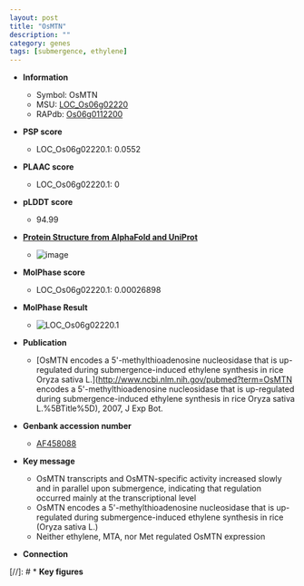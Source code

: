 ```yaml
---
layout: post
title: "OsMTN"
description: ""
category: genes
tags: [submergence, ethylene]
---
```


* **Information**  
    + Symbol: OsMTN  
    + MSU: [LOC_Os06g02220](http://rice.plantbiology.msu.edu/cgi-bin/ORF_infopage.cgi?orf=LOC_Os06g02220)  
    + RAPdb: [Os06g0112200](http://rapdb.dna.affrc.go.jp/viewer/gbrowse_details/irgsp1?name=Os06g0112200)  

* **PSP score**  
    + LOC_Os06g02220.1: 0.0552 

* **PLAAC score**  
    + LOC_Os06g02220.1: 0 

* **pLDDT score**
    + 94.99

* **[Protein Structure from AlphaFold and UniProt](https://www.uniprot.org/uniprotkb/Q9LHZ0/entry#structure)**
    + ![image](https://ricepsp.github.io/images/Q9/AF-Q9LHZ0-F1.png)

* **MolPhase score**
    + LOC_Os06g02220.1: 0.00026898

* **MolPhase Result**
    + ![LOC_Os06g02220.1](https://304243504.github.io/Pictures/LOC_Os06g/LOC_Os06g02220.1.png)

* **Publication**  
    + [OsMTN encodes a 5'-methylthioadenosine nucleosidase that is up-regulated during submergence-induced ethylene synthesis in rice Oryza sativa L.](http://www.ncbi.nlm.nih.gov/pubmed?term=OsMTN encodes a 5'-methylthioadenosine nucleosidase that is up-regulated during submergence-induced ethylene synthesis in rice Oryza sativa L.%5BTitle%5D), 2007, J Exp Bot.

* **Genbank accession number**  
    + [AF458088](http://www.ncbi.nlm.nih.gov/nuccore/AF458088)

* **Key message**  
    + OsMTN transcripts and OsMTN-specific activity increased slowly and in parallel upon submergence, indicating that regulation occurred mainly at the transcriptional level
    + OsMTN encodes a 5'-methylthioadenosine nucleosidase that is up-regulated during submergence-induced ethylene synthesis in rice (Oryza sativa L.)
    + Neither ethylene, MTA, nor Met regulated OsMTN expression

* **Connection**  

[//]: # * **Key figures**  



